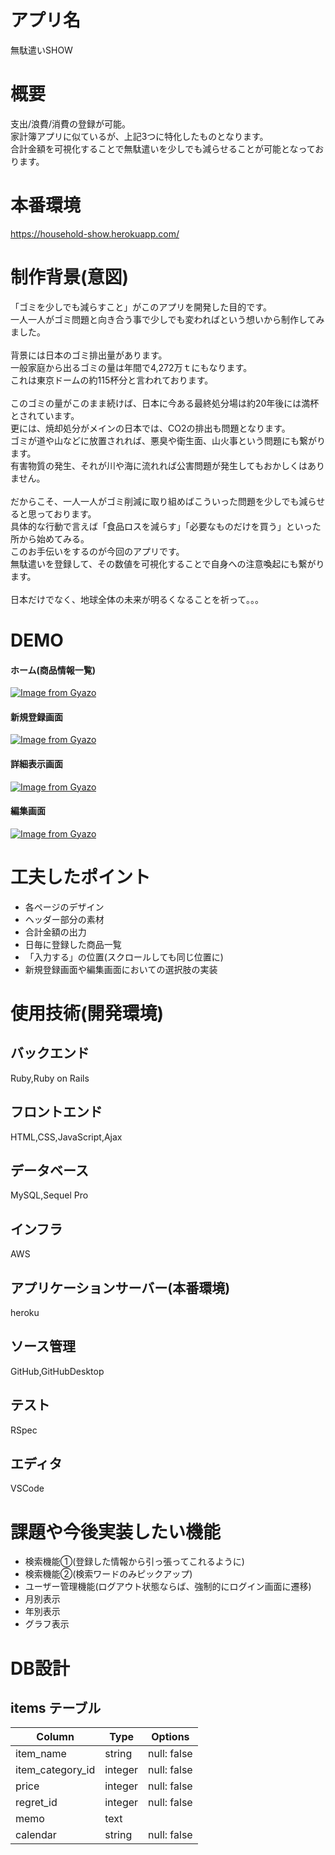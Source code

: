 # アプリ名

無駄遣いSHOW

# 概要

支出/浪費/消費の登録が可能。<br>
家計簿アプリに似ているが、上記3つに特化したものとなります。<br>
合計金額を可視化することで無駄遣いを少しでも減らせることが可能となっております。<br>

# 本番環境

https://household-show.herokuapp.com/

# 制作背景(意図)

「ゴミを少しでも減らすこと」がこのアプリを開発した目的です。<br>
一人一人がゴミ問題と向き合う事で少しでも変わればという想いから制作してみました。<br>
<br>
背景には日本のゴミ排出量があります。<br>
一般家庭から出るゴミの量は年間で4,272万ｔにもなります。<br>
これは東京ドームの約115杯分と言われております。<br><br>
このゴミの量がこのまま続けば、日本に今ある最終処分場は約20年後には満杯とされています。<br>
更には、焼却処分がメインの日本では、CO2の排出も問題となります。<br>
ゴミが道や山などに放置されれば、悪臭や衛生面、山火事という問題にも繋がります。<br>
有害物質の発生、それが川や海に流れれば公害問題が発生してもおかしくはありません。<br>
<br>
だからこそ、一人一人がゴミ削減に取り組めばこういった問題を少しでも減らせると思っております。<br>
具体的な行動で言えば「食品ロスを減らす」「必要なものだけを買う」といった所から始めてみる。<br>
このお手伝いをするのが今回のアプリです。<br>
無駄遣いを登録して、その数値を可視化することで自身への注意喚起にも繋がります。<br>
<br>
日本だけでなく、地球全体の未来が明るくなることを祈って。。。<br>

# DEMO

#### ホーム(商品情報一覧)
[![Image from Gyazo](https://i.gyazo.com/423bff79b2f1911e0f0732cccfaf10b6.gif)](https://gyazo.com/423bff79b2f1911e0f0732cccfaf10b6)

#### 新規登録画面
[![Image from Gyazo](https://i.gyazo.com/fcafbaa52692b93e39916606e71169ff.gif)](https://gyazo.com/fcafbaa52692b93e39916606e71169ff)

#### 詳細表示画面
[![Image from Gyazo](https://i.gyazo.com/3044f4096eb6d363be11164038b1041f.gif)](https://gyazo.com/3044f4096eb6d363be11164038b1041f)

#### 編集画面
[![Image from Gyazo](https://i.gyazo.com/26e94611e6c3713740fc309ce97bcf46.gif)](https://gyazo.com/26e94611e6c3713740fc309ce97bcf46)

# 工夫したポイント

- 各ページのデザイン<br>
- ヘッダー部分の素材<br>
- 合計金額の出力<br>
- 日毎に登録した商品一覧<br>
- 「入力する」の位置(スクロールしても同じ位置に)<br>
- 新規登録画面や編集画面においての選択肢の実装<br>

# 使用技術(開発環境)

## バックエンド

Ruby,Ruby on Rails

## フロントエンド

HTML,CSS,JavaScript,Ajax

## データベース

MySQL,Sequel Pro

## インフラ

AWS

## アプリケーションサーバー(本番環境)

heroku

## ソース管理

GitHub,GitHubDesktop

## テスト

RSpec

## エディタ

VSCode

# 課題や今後実装したい機能

- 検索機能①(登録した情報から引っ張ってこれるように)
- 検索機能②(検索ワードのみピックアップ)
- ユーザー管理機能(ログアウト状態ならば、強制的にログイン画面に遷移)
- 月別表示
- 年別表示
- グラフ表示

# DB設計

## items テーブル

| Column                | Type     | Options                   |
| --------------------- | -------- | ------------------------- |
| item_name             |  string  | null: false               |
| item_category_id      |  integer | null: false               |
| price                 |  integer | null: false               |
| regret_id             |  integer | null: false               |
| memo                  |   text   |                           |
| calendar              |  string  | null: false               |